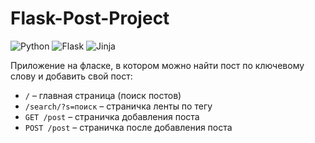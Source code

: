 # Flask-Post-Project
  ![Python](https://img.shields.io/badge/python-3670A0?style=for-the-badge&logo=python&logoColor=ffdd54)
  ![Flask](https://img.shields.io/badge/flask-%23000.svg?style=for-the-badge&logo=flask&logoColor=white)
  ![Jinja](https://img.shields.io/badge/jinja-white.svg?style=for-the-badge&logo=jinja&logoColor=black)
  
Приложение на фласке, в котором можно найти пост по ключевому слову и добавить свой пост:
 - `/` – главная страница (поиск постов)
 - `/search/?s=поиск` – страничка ленты по тегу
 - `GET /post` – страничка добавления поста
 - `POST /post` – страничка после добавления поста
